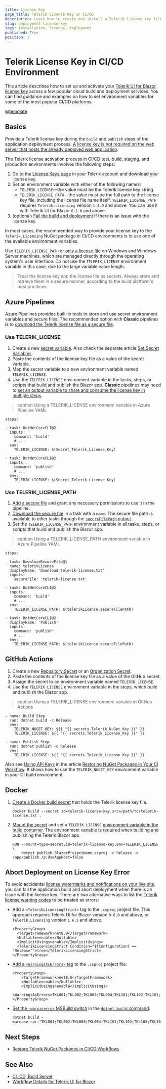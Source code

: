```yaml
---
title: License Key
page_title: Telerik License Key in CI/CD
description: Learn how to create and install a Telerik license key file in continuous integration and continuous delivery (CI/CD) workflows and environments.
slug: deployment-license-key
tags: installation, license, deployment
published: True
position: 7
---
```


# Telerik License Key in CI/CD Environment

This article describes how to set up and activate your [Telerik UI for Blazor license key](slug:installation-license-key) across a few popular cloud build and deployment services. You can find guidance and examples on how to set environment variables for some of the most popular CI/CD platforms.

@[template](/_contentTemplates/common/get-started.md#license-key-version)

## Basics

Provide a Telerik license key during the `build` and `publish` steps of the application deployment process. [A license key is not required on the web server that hosts the already deployed web application](slug:installation-license-key#where-do-i-need-to-install-a-license-key).

The Telerik license activation process in CI/CD test, build, staging, and production environments involves the following steps:

1. Go to the [License Keys page](https://www.telerik.com/account/your-licenses/license-keys) in your Telerik account and download your license key.
1. Set an environment variable with either of the following names:
    * `TELERIK_LICENSE`&mdash;the value must be the Telerik license key string.
    * `TELERIK_LICENSE_PATH`&mdash;the value must be the full path to the license key file, including the license file name itself. `TELERIK_LICENSE_PATH` requires `Telerik.Licensing` version `1.4.9` and above. You can use it with Telerik UI for Blazor `8.1.0` and above.
1. (optional) [Fail the build and deployment](#abort-deployment-on-license-key-error) if there is an issue with the license key.

In most cases, the recommended way to provide your license key to the `Telerik.Licensing` NuGet package in CI/CD environments is to use one of the available environment variables.

Use `TELERIK_LICENSE_PATH` or [only a license file](slug:installation-license-key#manual-installation) on Windows and Windows Server machines, which are managed directly through the operating system's user interface. Do not use the `TELERIK_LICENSE` environment variable in this case, due to the large variable value length.

> Treat the license key and the license file as secrets. Always store and retrieve them in a secure manner, according to the build platform's best practices.

## Azure Pipelines

Azure Pipelines provides built-in tools to store and use secret environment variables and secure files. The recommended option with **Classic** pipelines is to [download the Telerik license file as a secure file](#use-telerik_license_path).

### Use TELERIK_LICENSE

1. Create a new [secret variable](https://learn.microsoft.com/en-us/azure/devops/pipelines/process/variables?view=azure-devops&tabs=yaml%2Cbatch#secret-variables). Also check the separate article [Set Secret Variables](https://learn.microsoft.com/en-us/azure/devops/pipelines/process/set-secret-variables).
1. Paste the contents of the license key file as a value of the secret variable.
1. Map the secret variable to a new environment variable named `TELERIK_LICENSE`.
1. Use the `TELERIK_LICENSE` environment variable in the tasks, steps, or scripts that build and publish the Blazor app. **Classic** pipelines may need to [set an output variable to share and consume the license key in multiple steps](https://learn.microsoft.com/en-us/azure/devops/pipelines/process/set-variables-scripts?view=azure-devops&tabs=bash#set-an-output-variable-for-use-in-future-jobs).

>caption Using a TELERIK_LICENSE environment variable in Azure Pipeline YAML

````YAML.skip-repl
steps:

- task: DotNetCoreCLI@2
  inputs:
    command: 'build'
    # ...
  env:
    TELERIK_LICENSE: $(Secret_Telerik_License_Key)

- task: DotNetCoreCLI@2
  inputs:
    command: 'publish'
    # ...
  env:
    TELERIK_LICENSE: $(Secret_Telerik_License_Key)
````

### Use TELERIK_LICENSE_PATH

1. [Add a secure file](https://learn.microsoft.com/en-us/azure/devops/pipelines/library/secure-files) and grant any necessary permissions to use it in the pipeline.
1. [Download the secure file](https://learn.microsoft.com/en-us/azure/devops/pipelines/tasks/reference/download-secure-file-v1?view=azure-pipelines) in a task with a `name`. The secure file path is available to other tasks through the [`secureFilePath` output](https://learn.microsoft.com/en-us/azure/devops/pipelines/tasks/reference/download-secure-file-v1?view=azure-pipelines#output-variables).
1. Set the `TELERIK_LICENSE_PATH` environment variable in all tasks, steps, or scripts that build and publish the Blazor app.

>caption Using a TELERIK_LICENSE_PATH environment variable in Azure Pipeline YAML

````YAML.skip-repl
steps:

- task: DownloadSecureFile@1
  name: telerikLicense
  displayName: 'Download telerik-license.txt'
  inputs:
    secureFile: 'telerik-license.txt'

- task: DotNetCoreCLI@2
  inputs:
    command: 'build'
    # ...
  env:
    TELERIK_LICENSE_PATH: $(telerikLicense.secureFilePath)

- task: DotNetCoreCLI@2
  displayName: 'Publish'
  inputs:
    command: 'publish'
    # ...
  env:
    TELERIK_LICENSE_PATH: $(telerikLicense.secureFilePath)
````

## GitHub Actions

1. Create a new [Repository Secret](https://docs.github.com/en/actions/reference/encrypted-secrets#creating-encrypted-secrets-for-a-repository) or an [Organization Secret](https://docs.github.com/en/actions/reference/encrypted-secrets#creating-encrypted-secrets-for-an-organization).
1. Paste the contents of the license key file as a value of the GitHub secret.
1. Assign the secret to an environment variable named `TELERIK_LICENSE`.
1. Use the `TELERIK_LICENSE` environment variable in the steps, which build and publish the Blazor app.

>caption Using a TELERIK_LICENSE environment variable in GitHub Actions

````YAML.skip-repl
- name: Build Step
  run: dotnet build -c Release
  env:
    TELERIK_NUGET_KEY: ${{ "{{ secrets.Telerik_NuGet_Key }}" }}
    TELERIK_LICENSE: ${{ "{{ secrets.Telerik_License_Key }}" }}

- name: Publish Step
  run: dotnet publish -c Release
  env:
    TELERIK_LICENSE: ${{ "{{ secrets.Telerik_License_Key }}" }}
````

Also see [Using API Keys](slug:deployment-nuget#using-api-keys) in the article [Restoring NuGet Packages in Your CI Workflow](slug:deployment-nuget). It shows how to use the `TELERIK_NUGET_KEY` environment variable in your CI build environment.

## Docker

1. [Create a Docker build secret](https://docs.docker.com/build/building/secrets/#using-build-secrets) that holds the Telerik license key file.
    ````SH.skip-repl
    docker build --secret id=telerik-license-key,src=/path/to/telerik-license.txt .
    ````
1. [Mount the secret](https://docs.docker.com/build/building/secrets/#secret-mounts) and set a `TELERIK_LICENSE` [environment variable in the build container](https://docs.docker.com/build/building/secrets/#target). The environment variable is required when building and publishing the Telerik Blazor app.
    ````SH.skip-repl
    RUN --mount=type=secret,id=telerik-license-key,env=TELERIK_LICENSE \
        dotnet publish BlazorProjectName.csproj -c Release -o /app/publish /p:UseAppHost=false
    ````

## Abort Deployment on License Key Error

To avoid accidental [license watermarks and notifications on your live site](slug:installation-license-key#will-telerik-ui-for-blazor-work-with-an-expired-license-key), you can fail the application build and abort deployment when there is an issue with the license key. There are two alternative ways to list the [Telerik license warning codes](slug:troubleshooting-license-key-errors#error-messages) to be treated as errors:

* Add а `<TelerikLicensingStrict>` tag to the `.csproj` project file. This approach requires Telerik UI for Blazor version `9.0.0` and above, or `Telerik.Licensing` version `1.6.5` and above.
  ````XML.skip-repl
  <PropertyGroup>
    <TargetFramework>net8.0</TargetFramework>
    <Nullable>enable</Nullable>
    <ImplicitUsings>enable</ImplicitUsings>
    <TelerikLicensingStrict Condition="$(Configuration) == 'Release'">true</TelerikLicensingStrict>
  </PropertyGroup>
  ````

* [Add a `<WarningsAsErrors>` tag](https://learn.microsoft.com/en-us/dotnet/csharp/language-reference/compiler-options/errors-warnings#warningsaserrors-and-warningsnotaserrors) to the `.csproj` project file:
    ````XML.skip-repl
    <PropertyGroup>
        <TargetFramework>net8.0</TargetFramework>
        <Nullable>enable</Nullable>
        <ImplicitUsings>enable</ImplicitUsings>
        <WarningsAsErrors>TKL001;TKL002;TKL003;TKL004;TKL101;TKL102;TKL103;TKL104;TKL105</WarningsAsErrors>
    </PropertyGroup>
    ````

* [Set the `-warnaserror` MSBuild switch](https://learn.microsoft.com/en-us/visualstudio/msbuild/msbuild-command-line-reference?view=vs-2022#switches) in the [`dotnet build` command](https://learn.microsoft.com/en-us/dotnet/core/tools/dotnet-build#msbuild):
    ````SH.skip-repl
    dotnet build -warnaserror:"TKL001;TKL002;TKL003;TKL004;TKL101;TKL102;TKL103;TKL104;TKL105"
    ````

## Next Steps

* [Restore Telerik NuGet Packages in CI/CD Workflows](slug:deployment-nuget)

## See Also

* [CI, CD, Build Server](slug:deployment-ci-cd-build-pc)
* [Workflow Details for Telerik UI for Blazor](slug:getting-started/what-you-need)
